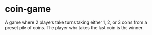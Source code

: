 # coin-game
A game where 2 players take turns taking either 1, 2, or 3 coins from a preset pile of coins. The player who takes the last coin is the winner.
